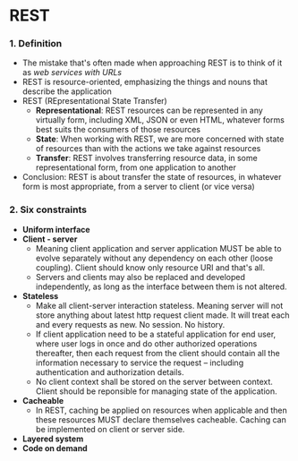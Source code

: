 # REST


### 1. Definition
* The mistake that's often made when approaching REST is
 to think of it as *web services with URLs*
* REST is resource-oriented, emphasizing the things and
nouns that describe the application
* REST (REpresentational State Transfer)
    * **Representational**: REST resources can be represented in any virtually form,
    including XML, JSON or even HTML, whatever forms best suits
    the consumers of those resources
    * **State**: When working with REST, we are more concerned 
    with state of resources than with the actions we take against
    resources
    * **Transfer**: REST involves transferring resource data,
     in some representational form, from one application to another
* Conclusion: REST is about transfer the state of resources, in whatever
form is most appropriate, from a server to client (or vice versa)

### 2. Six constraints
* **Uniform interface**
* **Client - server**
    * Meaning client application and server application MUST be able to evolve separately without any dependency on each other (loose coupling). Client should know only resource URI and that's all.
    * Servers and clients may also be replaced and developed independently, as long as the interface between them is not altered.
* **Stateless**
    * Make all client-server interaction stateless. Meaning server will not store anything about latest http request client made. It will treat each and every requests as new. No session. No history.
    * If client application need to be a stateful application for end user, where user logs in once and do other authorized operations thereafter, then each request from the client should contain all the information necessary to service the request – including authentication and authorization details.
    * No client context shall be stored on the server between context. Client should be reponsible for managing state of the application.
* **Cacheable**
    * In REST, caching be applied on resources when applicable and then these resources MUST declare themselves cacheable. Caching can be implemented on client or server side.
* **Layered system**
* **Code on demand**
